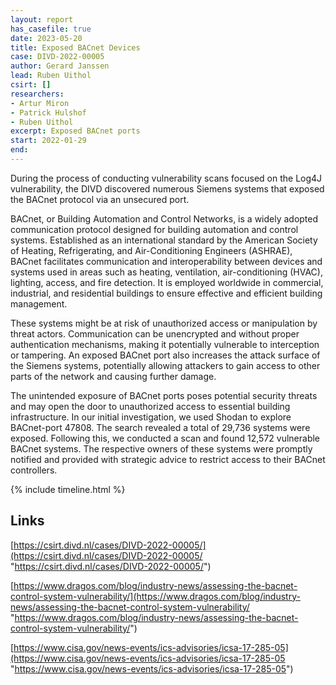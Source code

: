 ```yaml
---
layout: report
has_casefile: true
date: 2023-05-20
title: Exposed BACnet Devices
case: DIVD-2022-00005
author: Gerard Janssen
lead: Ruben Uithol
csirt: []
researchers:
- Artur Miron
- Patrick Hulshof
- Ruben Uithol
excerpt: Exposed BACnet ports
start: 2022-01-29
end:
---
```

During the process of conducting vulnerability scans focused on the Log4J vulnerability, the DIVD discovered numerous Siemens systems that exposed the BACnet protocol via an unsecured port.

BACnet, or Building Automation and Control Networks, is a widely adopted communication protocol designed for building automation and control systems. Established as an international standard by the American Society of Heating, Refrigerating, and Air-Conditioning Engineers (ASHRAE), BACnet facilitates communication and interoperability between devices and systems used in areas such as heating, ventilation, air-conditioning (HVAC), lighting, access, and fire detection. It is employed worldwide in commercial, industrial, and residential buildings to ensure effective and efficient building management.

These systems might be at risk of unauthorized access or manipulation by threat actors. Communication can be unencrypted and without proper authentication mechanisms, making it potentially vulnerable to interception or tampering.
An exposed BACnet port also increases the attack surface of the Siemens systems, potentially allowing attackers to gain access to other parts of the network and causing further damage.

The unintended exposure of BACnet ports poses potential security threats and may open the door to unauthorized access to essential building infrastructure.
In our initial investigation, we used Shodan to explore BACnet-port 47808. The search revealed a total of 29,736 systems were exposed. Following this, we conducted a scan and found 12,572 vulnerable BACnet systems. The respective owners of these systems were promptly notified and provided with strategic advice to restrict access to their BACnet controllers.

{% include timeline.html %}

## **Links**

[https://csirt.divd.nl/cases/DIVD-2022-00005/](https://csirt.divd.nl/cases/DIVD-2022-00005/ "https://csirt.divd.nl/cases/DIVD-2022-00005/")

[https://www.dragos.com/blog/industry-news/assessing-the-bacnet-control-system-vulnerability/](https://www.dragos.com/blog/industry-news/assessing-the-bacnet-control-system-vulnerability/ "https://www.dragos.com/blog/industry-news/assessing-the-bacnet-control-system-vulnerability/")

[https://www.cisa.gov/news-events/ics-advisories/icsa-17-285-05](https://www.cisa.gov/news-events/ics-advisories/icsa-17-285-05 "https://www.cisa.gov/news-events/ics-advisories/icsa-17-285-05")

